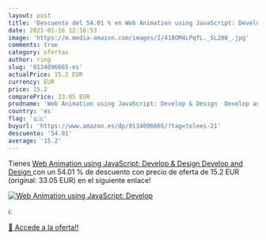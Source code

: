 ```yaml
---
layout: post
title: 'Descuento del 54.01 % en Web Animation using JavaScript: Develop '
date: 2021-01-16 12:16:53
image: 'https://m.media-amazon.com/images/I/418OM4LPqfL._SL200_.jpg'
comments: true
category: ofertas
author: ring
slug: '0134096665-es'
actualPrice: 15.2 EUR
currency: EUR
price: 15.2
comparePrice: 33.05 EUR
prodname: 'Web Animation using JavaScript: Develop & Design  Develop and Design '
country: 'es'
flag: '🇪🇸'
buyurl: 'https://www.amazon.es/dp/0134096665/?tag=tolees-21'
descuento: '54.01'
average: '15.2'
---
```


Tienes [Web Animation using JavaScript: Develop & Design  Develop and Design ](https://www.amazon.es/dp/0134096665/?tag=tolees-21) con un 54.01 % de descuento con precio de oferta de 15.2 EUR (original: 33.05 EUR) en el siguiente enlace!

[![Web Animation using JavaScript: Develop ](https://m.media-amazon.com/images/I/418OM4LPqfL._SL200_.jpg)](https://www.amazon.es/dp/0134096665/?tag=tolees-21)

ℹ️:


[🛒 Accede a la oferta!!](https://www.amazon.es/dp/0134096665/?tag=tolees-21)
